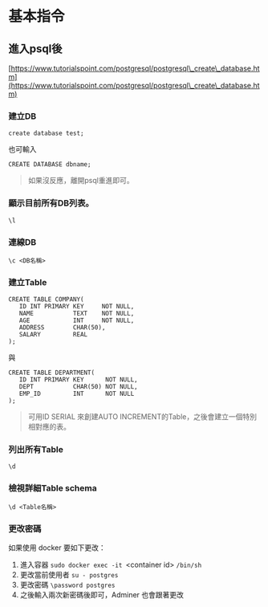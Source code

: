 # 基本指令

## 進入psql後

[https://www.tutorialspoint.com/postgresql/postgresql\_create\_database.htm](https://www.tutorialspoint.com/postgresql/postgresql\_create\_database.htm)

### 建立DB

```
create database test;
```

也可輸入

```
CREATE DATABASE dbname;
```

> 如果沒反應，離開psql重進即可。

### 顯示目前所有DB列表。

```
\l
```

### 連線DB

```
\c <DB名稱>
```

### 建立Table

```
CREATE TABLE COMPANY(
   ID INT PRIMARY KEY     NOT NULL,
   NAME           TEXT    NOT NULL,
   AGE            INT     NOT NULL,
   ADDRESS        CHAR(50),
   SALARY         REAL
);
```

與

```
CREATE TABLE DEPARTMENT(
   ID INT PRIMARY KEY      NOT NULL,
   DEPT           CHAR(50) NOT NULL,
   EMP_ID         INT      NOT NULL
);
```

> 可用ID SERIAL 來創建AUTO INCREMENT的Table，之後會建立一個特別相對應的表。

### 列出所有Table

```
\d
```

### 檢視詳細Table schema

```
\d <Table名稱>
```

### 更改密碼

如果使用 docker 要如下更改：

1. 進入容器 `sudo docker exec -it `\<container id> `/bin/sh`
2. 更改當前使用者 `su - postgres`
3. 更改密碼 `\password postgres`
4. 之後輸入兩次新密碼後即可，Adminer 也會跟著更改
